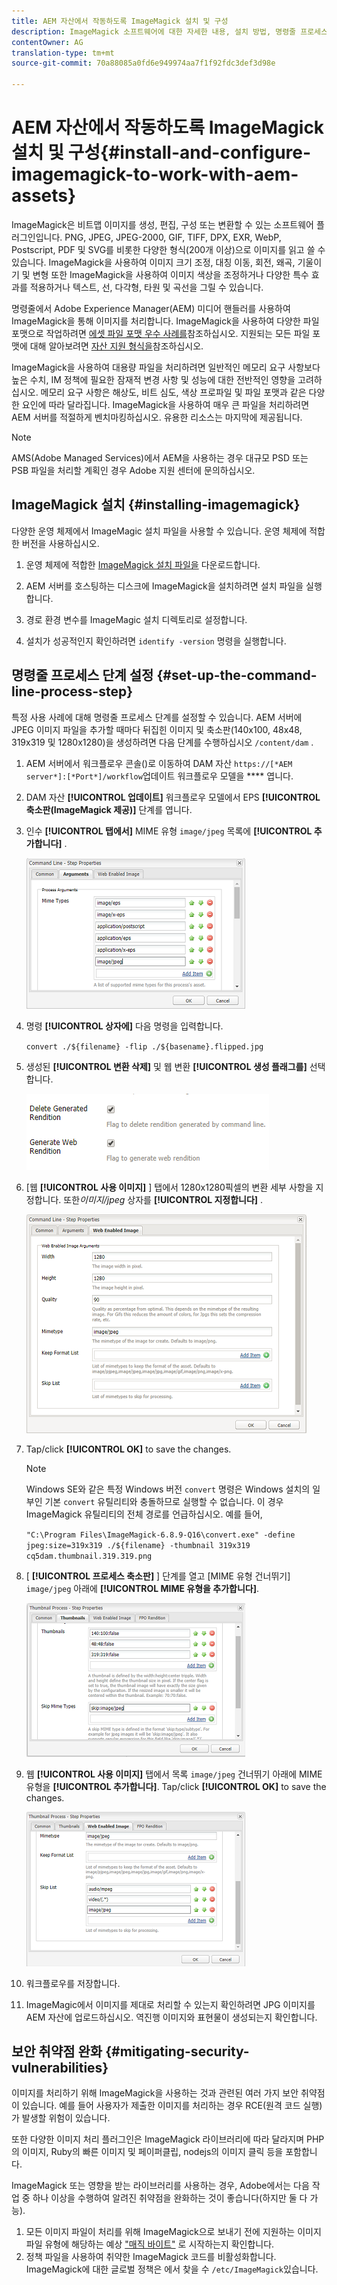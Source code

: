 ```yaml
---
title: AEM 자산에서 작동하도록 ImageMagick 설치 및 구성
description: ImageMagick 소프트웨어에 대한 자세한 내용, 설치 방법, 명령줄 프로세스 단계 설정, 이미지 축소판 편집, 작성 및 생성 방법 등을 살펴볼 수 있습니다.
contentOwner: AG
translation-type: tm+mt
source-git-commit: 70a88085a0fd6e949974aa7f1f92fdc3def3d98e

---
```



# AEM 자산에서 작동하도록 ImageMagick 설치 및 구성{#install-and-configure-imagemagick-to-work-with-aem-assets}

ImageMagick은 비트맵 이미지를 생성, 편집, 구성 또는 변환할 수 있는 소프트웨어 플러그인입니다. PNG, JPEG, JPEG-2000, GIF, TIFF, DPX, EXR, WebP, Postscript, PDF 및 SVG를 비롯한 다양한 형식(200개 이상)으로 이미지를 읽고 쓸 수 있습니다. ImageMagick을 사용하여 이미지 크기 조정, 대칭 이동, 회전, 왜곡, 기울이기 및 변형 또한 ImageMagick을 사용하여 이미지 색상을 조정하거나 다양한 특수 효과를 적용하거나 텍스트, 선, 다각형, 타원 및 곡선을 그릴 수 있습니다.

명령줄에서 Adobe Experience Manager(AEM) 미디어 핸들러를 사용하여 ImageMagick을 통해 이미지를 처리합니다. ImageMagick을 사용하여 다양한 파일 포맷으로 작업하려면 [에셋 파일 포맷 우수 사례를](/help/assets/assets-file-format-best-practices.md)참조하십시오. 지원되는 모든 파일 포맷에 대해 알아보려면 [자산 지원 형식을](/help/assets/assets-formats.md)참조하십시오.

ImageMagick을 사용하여 대용량 파일을 처리하려면 일반적인 메모리 요구 사항보다 높은 수치, IM 정책에 필요한 잠재적 변경 사항 및 성능에 대한 전반적인 영향을 고려하십시오. 메모리 요구 사항은 해상도, 비트 심도, 색상 프로파일 및 파일 포맷과 같은 다양한 요인에 따라 달라집니다. ImageMagick을 사용하여 매우 큰 파일을 처리하려면 AEM 서버를 적절하게 벤치마킹하십시오. 유용한 리소스는 마지막에 제공됩니다.

>[!NOTE]
>
>AMS(Adobe Managed Services)에서 AEM을 사용하는 경우 대규모 PSD 또는 PSB 파일을 처리할 계획인 경우 Adobe 지원 센터에 문의하십시오.

## ImageMagick 설치 {#installing-imagemagick}

다양한 운영 체제에서 ImageMagic 설치 파일을 사용할 수 있습니다. 운영 체제에 적합한 버전을 사용하십시오.

1. 운영 체제에 적합한 [ImageMagick 설치 파일을](https://www.imagemagick.org/script/download.php) 다운로드합니다.
1. AEM 서버를 호스팅하는 디스크에 ImageMagick을 설치하려면 설치 파일을 실행합니다.

1. 경로 환경 변수를 ImageMagic 설치 디렉토리로 설정합니다.
1. 설치가 성공적인지 확인하려면 `identify -version` 명령을 실행합니다.

## 명령줄 프로세스 단계 설정 {#set-up-the-command-line-process-step}

특정 사용 사례에 대해 명령줄 프로세스 단계를 설정할 수 있습니다. AEM 서버에 JPEG 이미지 파일을 추가할 때마다 뒤집힌 이미지 및 축소판(140x100, 48x48, 319x319 및 1280x1280)을 생성하려면 다음 단계를 수행하십시오 `/content/dam` .

1. AEM 서버에서 워크플로우 콘솔()로 이동하여 DAM 자산 `https://[*AEM server*]:[*Port*]/workflow`업데이트 워크플로우 모델을 **** 엽니다.
1. DAM 자산 **[!UICONTROL 업데이트]** 워크플로우 모델에서 EPS **[!UICONTROL 축소판(ImageMagick 제공)]** 단계를 엽니다.
1. 인수 **[!UICONTROL 탭에서]** MIME 유형 `image/jpeg` 목록에 **[!UICONTROL 추가합니다]** .

   ![mime_types_jpeg](assets/mime_types_jpeg.png)

1. 명령 **[!UICONTROL 상자에]** 다음 명령을 입력합니다.

   `convert ./${filename} -flip ./${basename}.flipped.jpg`

1. 생성된 **[!UICONTROL 변환 삭제]** 및 웹 변환 **[!UICONTROL 생성 플래그를]** 선택합니다.

   ![select_flags](assets/select_flags.png)

1. [웹 **[!UICONTROL 사용 이미지]** ] 탭에서 1280x1280픽셀의 변환 세부 사항을 지정합니다. 또한&#x200B;*이미지/jpeg* 상자를 **[!UICONTROL 지정합니다]** .

   ![web_enabled_image](assets/web_enabled_image.png)

1. Tap/click **[!UICONTROL OK]** to save the changes.

   >[!NOTE]
   >
   >Windows SE와 같은 특정 Windows 버전 `convert` 명령은 Windows 설치의 일부인 기본 `convert` 유틸리티와 충돌하므로 실행할 수 없습니다. 이 경우 ImageMagick 유틸리티의 전체 경로를 언급하십시오. 예를 들어,
   >
   >
   >`"C:\Program Files\ImageMagick-6.8.9-Q16\convert.exe" -define jpeg:size=319x319 ./${filename} -thumbnail 319x319 cq5dam.thumbnail.319.319.png`

1. [ **[!UICONTROL 프로세스 축소판]** ] 단계를 열고 [MIME 유형 건너뛰기] `image/jpeg` 아래에 **[!UICONTROL MIME 유형을 추가합니다]**.

   ![skip_mime_types](assets/skip_mime_types.png)

1. 웹 **[!UICONTROL 사용 이미지]** 탭에서 목록 `image/jpeg` 건너뛰기 아래에 MIME 유형을 **[!UICONTROL 추가합니다]**. Tap/click **[!UICONTROL OK]** to save the changes.

   ![web_enabled](assets/web_enabled.png)

1. 워크플로우를 저장합니다.
1. ImageMagic에서 이미지를 제대로 처리할 수 있는지 확인하려면 JPG 이미지를 AEM 자산에 업로드하십시오. 역진행 이미지와 표현물이 생성되는지 확인합니다.

## 보안 취약점 완화 {#mitigating-security-vulnerabilities}

이미지를 처리하기 위해 ImageMagick을 사용하는 것과 관련된 여러 가지 보안 취약점이 있습니다. 예를 들어 사용자가 제출한 이미지를 처리하는 경우 RCE(원격 코드 실행)가 발생할 위험이 있습니다.

또한 다양한 이미지 처리 플러그인은 ImageMagick 라이브러리에 따라 달라지며 PHP의 이미지, Ruby의 빠른 이미지 및 페이퍼클립, nodejs의 이미지 클릭 등을 포함합니다.

ImageMagick 또는 영향을 받는 라이브러리를 사용하는 경우, Adobe에서는 다음 작업 중 하나 이상을 수행하여 알려진 취약점을 완화하는 것이 좋습니다(하지만 둘 다 가능).

1. 모든 이미지 파일이 처리를 위해 ImageMagick으로 보내기 전에 지원하는 이미지 파일 유형에 해당하는 예상 [&quot;매직 바이트&quot;](https://en.wikipedia.org/wiki/List_of_file_signatures) 로 시작하는지 확인합니다.
1. 정책 파일을 사용하여 취약한 ImageMagick 코드를 비활성화합니다. ImageMagick에 대한 글로벌 정책은 에서 찾을 수 `/etc/ImageMagick`있습니다.
